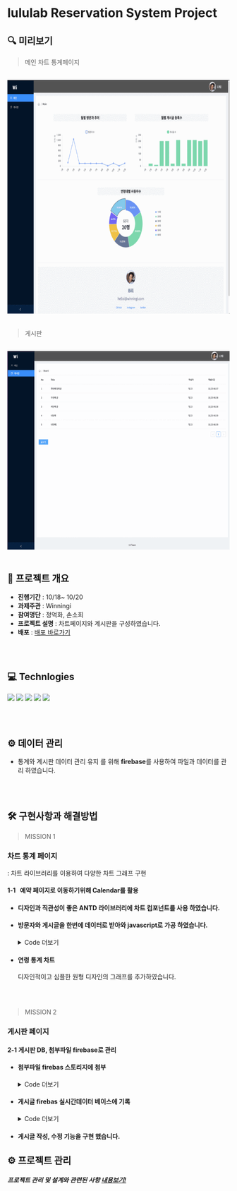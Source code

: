 # lululab Reservation System Project

## 🔍 미리보기

> 메인 차트 통계페이지

&nbsp; &nbsp; &nbsp;<img src="https://raw.githubusercontent.com/oka7759/2sa_images/master/%E1%84%8C%E1%85%A6%E1%84%8C%E1%85%A1%E1%86%A8%E1%84%8B%E1%85%B5%E1%84%86%E1%85%B5%E1%84%8C%E1%85%B51.gif"  width="600" height="530"/>
<br/>
<br/>

> 게시판

&nbsp; &nbsp; &nbsp;<img src="https://raw.githubusercontent.com/oka7759/2sa_images/master/%E1%84%8C%E1%85%A6%E1%84%8C%E1%85%A1%E1%86%A8%E1%84%8B%E1%85%B5%E1%84%86%E1%85%B5%E1%84%8C%E1%85%B52.gif"  width="600" height="450"/>
<br/>
<br/>


## 🚩 프로젝트 개요

- **진행기간** : 10/18~ 10/20
- **과제주관** : Winningi
- **참여명단** : 정억화, 손소희
- **프로젝트 설명** : 차트페이지와 계시판을 구성하였습니다.
- **배포** : [배포 바로가기](www.naver.com)

<br/>
<br/>

## 💻 Technlogies

<img src="https://img.shields.io/badge/html-E34F26?style=for-the-badge&logo=HTML5&logoColor=white"> <img src="https://img.shields.io/badge/css-1572B6?style=for-the-badge&logo=css3&logoColor=white"> <img src="https://img.shields.io/badge/react-61DAFB?style=for-the-badge&logo=react&logoColor=black"> <img src="https://img.shields.io/badge/javascript-ffc700?style=for-the-badge&logo=javascript&logoColor=white"> <img src="https://img.shields.io/badge/styled-components-DB7093?style=for-the-badge&logo=styledcomponents&logoColor=white">

<br/>
<br/>

## ⚙ 데이터 관리

- 통계와 계시판 데이터 관리 유지 를 위해 **firebase**를 사용하여 파일과 데이터를 관리 하였습니다.<br/>

 
<br/>
<br/>

## 🛠 구현사항과 해결방법

> MISSION 1

### 차트 통계 페이지
: 차트 라이브러리를 이용하여 다양한 차트 그래프 구현

#### 1-1 &nbsp; 예약 페이지로 이동하기위해 Calendar를 활용<br/>
- #### 디자인과 직관성이 좋은 ANTD 라이브러리에 차트 컴포넌트를 사용 하였습니다.
  
- #### 방문자와 게시글을 한번에 데이터로 받아와 javascript로 가공 하였습니다. <br/>
  
    <details>
    <summary>Code 더보기</summary><br/>
      
     ```js
  const key = Data.flatMap(Object.keys);
  const result = [];
  const newArray = () => {
    const arrA = [];
    const arrB = [];
    for (let i = 0; i < Data.length; i++) {
      arrA.push(Object.values(Data[i])[0].visitor);
      arrB.push(Object.keys(Data[i])[0]);
    }
    arrB.reduce((_, curr, idx) => {
      result.push({ x: curr, y: arrA[idx] });
      return result;
    });
  };
  newArray();
        

     ```
    </details>
    
- #### 연령 통계 차트<br/>
  디자인적이고 심플한 원형 디자인의 그래프를 추가하였습니다.
    
<br/>
<br/>

> MISSION 2

### 게시판 페이지

#### 2-1 게시판 DB, 첨부파일 firebase로 관리 <br/>
- #### 첨부파일 firebas 스토리지에 첨부<br/>
 
    <details>
    <summary>Code 더보기</summary><br/>
      
     ```js
       const firebasGet = async () => {
       setLoading(true);
       await storage
         .ref('images/' + antPics.name)
         .put(antPics)
         .then(snapshot => {
           return snapshot.ref.getDownloadURL();
         })
         .then(url => {
           setInputValue({
             ...inputValue,
             id: index + 1,
             url: url,
             date: writeTime,
           });
           setLoading(false);
         });
      };
     ```
    </details>
    
- #### 게시글 firebas 실시간데이터 베이스에 기록<br/>
 
    <details>
    <summary>Code 더보기</summary><br/>
      
     ```js
     axios.put(
        `https://winningi-default-rtdb.asia-southeast1.firebasedatabase.app/board/${index}.json`,
        { ...inputValue }
      )
     ```
    </details>    

- #### 게시글 작성, 수정 기능을 구현 했습니다.

    


## ⚙ 프로젝트 관리

##### 프로젝트 관리 및 설계와 관련된 사항 [내용보기!](https://www.notion.so/wecode/13-81a1c15f26404a789850d53fb87acfc3)
